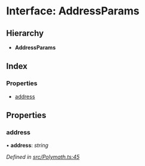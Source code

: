 # Interface: AddressParams

## Hierarchy

- **AddressParams**

## Index

### Properties

- [address](_polymath_.addressparams.md#address)

## Properties

### address

• **address**: _string_

_Defined in [src/Polymath.ts:45](https://github.com/PolymathNetwork/polymath-sdk/blob/a1cd5e3/src/Polymath.ts#L45)_
